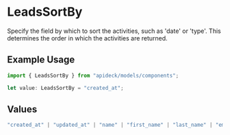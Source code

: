 # LeadsSortBy

Specify the field by which to sort the activities, such as 'date' or 'type'. This determines the order in which the activities are returned.

## Example Usage

```typescript
import { LeadsSortBy } from "apideck/models/components";

let value: LeadsSortBy = "created_at";
```

## Values

```typescript
"created_at" | "updated_at" | "name" | "first_name" | "last_name" | "email"
```